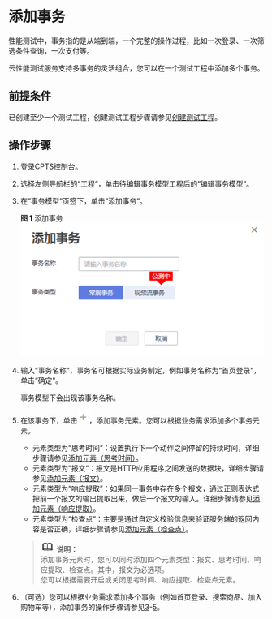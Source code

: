# 添加事务<a name="cpts_01_0011"></a>

性能测试中，事务指的是从端到端，一个完整的操作过程，比如一次登录、一次筛选条件查询，一次支付等。

云性能测试服务支持多事务的灵活组合，您可以在一个测试工程中添加多个事务。

## 前提条件<a name="section12824175483610"></a>

已创建至少一个测试工程，创建测试工程步骤请参见[创建测试工程](创建测试工程.md)。

## 操作步骤<a name="section97021238103218"></a>

1.  登录CPTS控制台。
2.  选择左侧导航栏的“工程“，单击待编辑事务模型工程后的“编辑事务模型“。
3.  <a name="li9798103020389"></a>在“事务模型“页签下，单击“添加事务“。

    **图 1**  添加事务<a name="fig964033815278"></a>  
    ![](figures/添加事务.png "添加事务")

4.  输入“事务名称“，事务名可根据实际业务制定，例如事务名称为“首页登录“，单击“确定“。

    事务模型下会出现该事务名称。

5.  <a name="li7665161773813"></a>在该事务下，单击![](figures/添加事务-0.png)，添加事务元素。您可以根据业务需求添加多个事务元素。

    -   元素类型为“思考时间“：设置执行下一个动作之间停留的持续时间，详细步骤请参见[添加元素（思考时间）](添加元素（思考时间）.md)。
    -   元素类型为“报文“：报文是HTTP应用程序之间发送的数据块，详细步骤请参见[添加元素（报文）](添加元素（报文）.md)。
    -   元素类型为“响应提取”：如果同一事务中存在多个报文，通过正则表达式把前一个报文的输出提取出来，做后一个报文的输入。详细步骤请参见[添加元素（响应提取）](添加元素（响应提取）.md)。
    -   元素类型为“检查点“：主要是通过自定义校验信息来验证服务端的返回内容是否正确，详细步骤请参见[添加元素（检查点）](添加元素（检查点）.md)。

    >![](public_sys-resources/icon-note.gif) **说明：**   
    >添加事务元素时，您可以同时添加四个元素类型：报文、思考时间、响应提取、检查点。其中，报文为必选项。  
    >您可以根据需要开启或关闭思考时间、响应提取、检查点元素。  

6.  （可选）您可以根据业务需求添加多个事务（例如首页登录、搜索商品、加入购物车等），添加事务的操作步骤请参见[3](#li9798103020389)-[5](#li7665161773813)。

